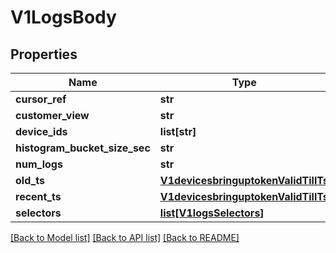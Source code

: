 # V1LogsBody

## Properties
Name | Type | Description | Notes
------------ | ------------- | ------------- | -------------
**cursor_ref** | **str** |  | [optional] 
**customer_view** | **str** |  | [optional] 
**device_ids** | **list[str]** |  | [optional] 
**histogram_bucket_size_sec** | **str** |  | [optional] 
**num_logs** | **str** |  | [optional] 
**old_ts** | [**V1devicesbringuptokenValidTillTs**](V1devicesbringuptokenValidTillTs.md) |  | [optional] 
**recent_ts** | [**V1devicesbringuptokenValidTillTs**](V1devicesbringuptokenValidTillTs.md) |  | [optional] 
**selectors** | [**list[V1logsSelectors]**](V1logsSelectors.md) |  | [optional] 

[[Back to Model list]](../README.md#documentation-for-models) [[Back to API list]](../README.md#documentation-for-api-endpoints) [[Back to README]](../README.md)

